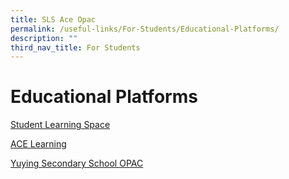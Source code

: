 ```yaml
---
title: SLS Ace Opac
permalink: /useful-links/For-Students/Educational-Platforms/
description: ""
third_nav_title: For Students
---
```


Educational Platforms
=====================

[Student Learning Space](https://yuyingsec.moe.edu.sg/useful-links/for-students/educational-platforms/student-learning-space)

  

[ACE Learning](https://yuyingsec.moe.edu.sg/useful-links/for-students/educational-platforms/ace-learning)

[Yuying Secondary School OPAC](https://schoolibrary.moe.edu.sg/yuyingsec/)